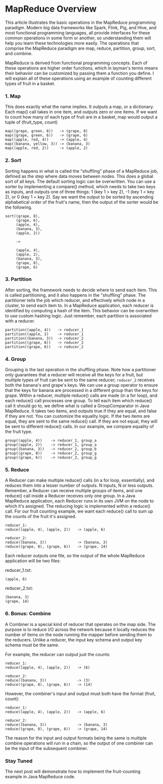# MapReduce Overview

This article illustrates the basic operations in the MapReduce programming paradigm. Modern big data frameworks like Spark, Flink, Pig, and Hive, and most functional programming languages, all provide interfaces for these common operations in some form or another, so understanding them will help you learn these technologies more easily. The operations that comprise the MapReduce paradigm are map, reduce, partition, group, sort, and combine. 

MapReduce is derived from functional programming concepts. Each of these operations are higher order functions, which in layman's terms means their behavior can be customized by passing them a function you define. I will explain all of these operations using an example of counting different types of fruit in a basket.

### 1. Map
This does exactly what the name implies. It outputs a map, or a dictionary. Each map() call takes in one item, and outputs zero or one items. If we want to count how many of each type of fruit are in a basket, map would output a tuple of (fruit_type, count)

```
map((grape, green, 8))   -> (grape, 8)
map((grape, green, 6))   -> (grape, 6)
map((apple, red, 4))     -> (apple, 4)
map((banana, yellow, 3)) -> (banana, 3)
map((apple, red, 2))     -> (apple, 2)
```

### 2. Sort
Sorting happens in what is called the "shuffling" phase of a MapReduce job, defined as the step where data moves between nodes. This does a global sort of all keys. The default sorting logic can be overwritten. You can use a sorter by implementing a compare() method, which needs to take two keys as inputs, and outputs one of three things: 1 (key 1 > key 2), -1 (key 1 < key 2), or 0 (key 1 = key 2).  Say we want the output to be sorted by ascending alphabetical order of the fruit's name, then the output of the sorter would be the following.

```
sort((grape, 8),
     (grape, 6),
     (apple, 4),
     (banana, 3),
     (apple, 2))

     ->

     (apple, 4),
     (apple, 2),
     (banana, 3),
     (grape, 8),
     (grape, 6)

```

### 3. Partition
After sorting, the framework needs to decide where to send each item. This is called partitioning, and it also happens in the "shuffling" phase. The partitioner tells the job which reducer, and effectively which node in a cluster, to send each item to. In a MapReduce application, each reducer is identified by computing a hash of the item. This behavior can be overwritten to use custom hashing logic. Just remember, each partition is associated with a reducer.

```
partition((apple, 4))   -> reducer_1
partition((apple, 2)    -> reducer_1
partition((banana, 3))  -> reducer_2
partition((grape, 8))   -> reducer_2
partition((grape, 6))   -> reducer_2
```

### 4. Group
Grouping is the last operation in the shuffling phase. Note how a partitioner only guarantees that a reducer will receive all the keys for a fruit, but multiple types of fruit can be sent to the same reducer; `reducer_2` receives both the banana's and grape's keys. We can use a group operator to ensure that the keys for banana are processed in a different group than the keys for grape. Within a reducer, multiple reduce() calls are made (in a for loop), and each reduce() call processes one group. To tell each item which reduce() call it should go to, we define what is called a GroupComparator in Java MapReduce. It takes two items, and outputs true if they are equal, and false if they are not. You can customize the equality logic. If the two items are equal, they are sent to the same reduce() call. If they are not equal, they will be sent to different reduce() calls. In our example, we compare equality of the fruit type.

```
group((apple, 4))    -> reducer_1, group_a
group((apple, 2))    -> reducer_1, group_a
group((banana, 3))   -> reducer_2, group_b
group((grape, 8))    -> reducer_2, group_g
group((grape, 6))    -> reducer_2, group_g
```

### 5. Reduce
A Reducer can make multiple reduce() calls (in a for loop, essentially), and reduces them into a lesser number of outputs. N inputs, N or less outputs. Remember, a Reducer can receive multiple groups of items, and one reduce() call inside a Reducer receives only one group. In a Java MapReduce application, each Reducer runs in its own JVM on the node to which it's assigned. The reducing logic is implemented within a reduce() call. For our fruit counting example, we want each reduce() call to sum up the counts of the fruit it's assigned.

```
reducer_1:
reduce((apple, 4), (apple, 2))   -> (apple, 6)

reducer_2:
reduce((banana, 3))              -> (banana, 3)
reduce((grape, 8), (grape, 6))   -> (grape, 14)
```

Each reducer outputs one file, so the output of the whole MapReduce application will be two files:

reducer_1.txt:
```
(apple, 6)
```

reducer_2.txt:
```
(banana, 3)
(grape, 14)
```

### 6. Bonus: Combine
A Combiner is a special kind of reducer that operates on the map side. The purpose is to reduce I/O across the network because it locally reduces the number of items on the node running the mapper before sending them to the reducers. Unlike a reducer, the input key schema and output key schema must be the same. 

For example, the reducer can output just the counts:

```
reducer_1:
reduce((apple, 4), (apple, 2))   -> (6)

reducer_2:
reduce((banana, 3))              -> (3)
reduce((grape, 8), (grape, 6))   -> (14)
```

However, the combiner's input and output must both have the format (fruit, count):

```
reducer_1:
reduce((apple, 4), (apple, 2))   -> (apple, 6)

reducer_2:
reduce((banana, 3))              -> (banana, 3)
reduce((grape, 8), (grape, 6))   -> (grape, 14)
```

The reason for the input and output formats being the same is multiple combine operations will run in a chain, so the output of one combiner can be the input of the subsequent combiner.

### Stay Tuned
The next post will demonstrate how to implement the fruit-counting example in Java MapReduce code.
